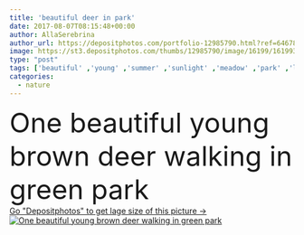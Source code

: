 ```yaml
---
title: 'beautiful deer in park'
date: 2017-08-07T08:15:48+00:00
author: AllaSerebrina
author_url: https://depositphotos.com/portfolio-12985790.html?ref=64678756
image: https://st3.depositphotos.com/thumbs/12985790/image/16199/161993692/api_thumb_450.jpg?forcejpeg=true
type: "post"
tags: ['beautiful' ,'young' ,'summer' ,'sunlight' ,'meadow' ,'park' ,'lawn' ,'outdoors' ,'nature' ,'environment' ,'flora' ,'natural' ,'brown' ,'animal' ,'mammal' ,'wildlife' ,'fur' ,'forest' ,'countryside' ,'wild' ,'grassland' ,'daylight' ,'fauna' ,'daytime' ,'summertime' ,'deer' ]
categories: 
  - nature
---
```

<div aling="center">
            <font size="60"> One beautiful young brown deer walking in green park</font>   
</div>
<div>
    <a href='https://depositphotos.com/161993692/stock-photo-beautiful-deer-in-park.html?ref=64678756' target=_blank > Go "Depositphotos" to get lage size of this picture ->
        <img href='https://depositphotos.com/161993692/stock-photo-beautiful-deer-in-park.html?ref=64678756' src='https://st3.depositphotos.com/12985790/16199/i/950/depositphotos_161993692-stock-photo-beautiful-deer-in-park.jpg?forcejpeg=true' alt='One beautiful young brown deer walking in green park' >
    </a>
</div>
